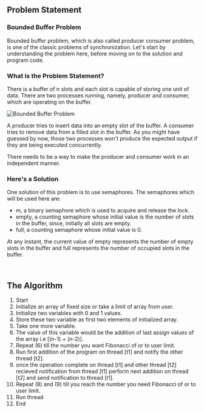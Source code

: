 <h2>Problem Statement</h2>
<h3>Bounded Buffer Problem</h3>
<p>Bounded buffer problem, which is also called producer consumer problem, is one of the classic problems of synchronization. Let's start by understanding the problem here, before moving on to the solution and program code.</p>

<h3>What is the Problem Statement?</h3>

<p>There is a buffer of n slots and each slot is capable of storing one unit of data. There are two processes running, namely, producer and consumer, which are operating on the buffer.</p>

<img src="https://static.studytonight.com/operating-system/images/bounded-buffer-problem.png" alt="Bounded Buffer Problem">

<p>A producer tries to insert data into an empty slot of the buffer. A consumer tries to remove data from a filled slot in the buffer. As you might have guessed by now, those two processes won't produce the expected output if they are being executed concurrently.</p>

<p>There needs to be a way to make the producer and consumer work in an independent manner.</p>

<h3>Here's a Solution</h3>

<p>One solution of this problem is to use semaphores. The semaphores which will be used here are:</p>
<ul>
<li>m, a binary semaphore which is used to acquire and release the lock.</li>
<li>empty, a counting semaphore whose initial value is the number of slots in the buffer, since, initially all slots are empty.</li>
<li>full, a counting semaphore whose initial value is 0.</li>
</ul>
<p>At any instant, the current value of empty represents the number of empty slots in the buffer and full represents the number of occupied slots in the buffer.</p>
<br>
<h2>The Algorithm</h2>
<ol type="1">
    <li>Start</li>
    <li>Initialize an array of fixed size or take a limit of array from user.</li>
    <li>Initialize two variables with 0 and 1 values.</li>
    <li>Store these two variable as first two elements of initialized array.</li>
    <li>Take one more variable.</li>
    <li>The value of this variable would be the addition of last assign values of the array i.e [(n-1) + (n-2)].</li>
    <li>Repeat (6) till the number you want Fibonacci of or to user limit.</li>
    <li>Run first addition of the program on thread [t1] and notify the other thread [t2].</li>
    <li>once the operation complete on thread [t1] and other thread [t2] recieved notification from thread [t1] perform next addition on thread [t2] and send notification to thread [t1].</li>
    <li>Repeat (8) and (9) till you reach the number you need Fibonacci of or to user limit.</li>
    <li>Run thread</li>
    <li>End</li>
</ol>